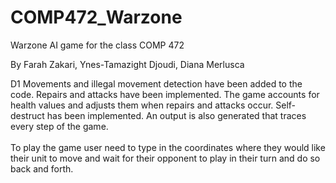# COMP472_Warzone
Warzone AI game for the class COMP 472 

By Farah Zakari, Ynes-Tamazight Djoudi, Diana Merlusca

D1
Movements and illegal movement detection have been added to the code.
Repairs and attacks have been implemented. The game accounts for health values and adjusts them when repairs and attacks occur.
Self-destruct has been implemented.
An output is also generated that traces every step of the game.
<br /><br />To play the game user need to type in the coordinates where they would like their unit to move and wait for their opponent to play in their turn and do so back and forth.
